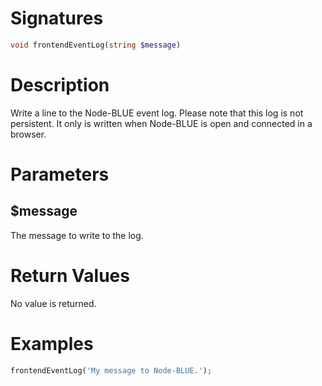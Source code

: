 <!---
{
    "category": "<Category>",
    "name": "<Name of the method>",
    "shortDescription": "<Short description for the method overview>",
    "minHomegearVersion": "0.0.0-0000",
	"maxHomegearVersion": "0.0.0-0000"
}
--->

# Signatures

```php
void frontendEventLog(string $message)
```


# Description

Write a line to the Node-BLUE event log. Please note that this log is not persistent. It only is written when Node-BLUE is open and connected in a browser.


# Parameters

## $message

The message to write to the log.


# Return Values

No value is returned.


# Examples

```php
frontendEventLog('My message to Node-BLUE.');
```